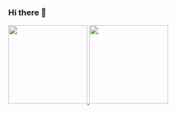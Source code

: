 ### Hi there 👋

<!--
**farissyed/farissyed** is a ✨ _special_ ✨ repository because its `README.md` (this file) appears on your GitHub profile.

Here are some ideas to get you started:

- 🔭 I’m currently working on ...
- 🌱 I’m currently learning ...
- 👯 I’m looking to collaborate on ...
- 🤔 I’m looking for help with ...
- 💬 Ask me about ...
- 📫 How to reach me: ...
- 😄 Pronouns: ...
- ⚡ Fun fact: ...

[comment]: <>

-->


<a href="https://github.com/farissyed">
  <img height="160em" src="https://github-readme-stats.vercel.app/api?username=farissyed&amp;show_icons=true&amp;include_all_commits=true&amp;custom_title=GitHub+Stats&amp;theme=vue" data-canonical-src="https://github-readme-stats.vercel.app/api?username=farissyed&amp;show_icons=true&amp;include_all_commits=true&amp;custom_title=GitHub+Stats&amp;theme=vue" style="max-width:100%;">

  <img height="160em" src="https://github-readme-stats.vercel.app/api/top-langs/?username=farissyed&amp;layout=compact&amp;theme=vue" data-canonical-src="https://github-readme-stats.vercel.app/api/top-langs/?username=farissyed&amp;layout=compact&amp;theme=vue" style="max-width:100%;">
</a>

